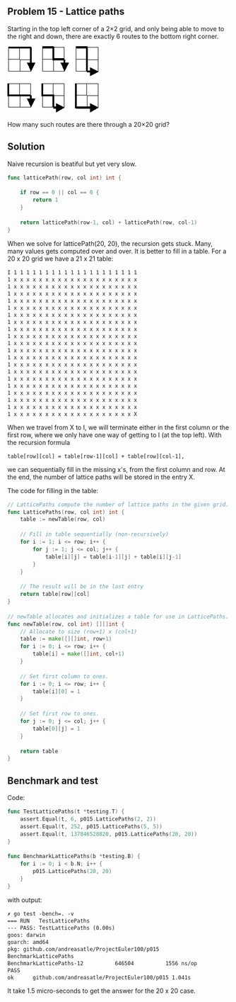 ## Problem 15 - Lattice paths
Starting in the top left corner of a 2×2 grid, and only being able to move to the right and down, there are exactly 6 routes to the bottom right corner.

![Hexagonal tiles](./p015.png)

How many such routes are there through a 20×20 grid?

## Solution
Naive recursion is beatiful but yet very slow.
```go
func latticePath(row, col int) int {

	if row == 0 || col == 0 {
		return 1
	}

	return latticePath(row-1, col) + latticePath(row, col-1)
}
```
When we solve for latticePath(20, 20), the recursion gets stuck. Many, many values gets computed over and over. It is better to fill in a table. For a 20 x 20 grid we have a 21 x 21 table:
```
I 1 1 1 1 1 1 1 1 1 1 1 1 1 1 1 1 1 1 1 1
1 x x x x x x x x x x x x x x x x x x x x
1 x x x x x x x x x x x x x x x x x x x x
1 x x x x x x x x x x x x x x x x x x x x
1 x x x x x x x x x x x x x x x x x x x x
1 x x x x x x x x x x x x x x x x x x x x
1 x x x x x x x x x x x x x x x x x x x x
1 x x x x x x x x x x x x x x x x x x x x
1 x x x x x x x x x x x x x x x x x x x x
1 x x x x x x x x x x x x x x x x x x x x
1 x x x x x x x x x x x x x x x x x x x x
1 x x x x x x x x x x x x x x x x x x x x
1 x x x x x x x x x x x x x x x x x x x x
1 x x x x x x x x x x x x x x x x x x x x
1 x x x x x x x x x x x x x x x x x x x x
1 x x x x x x x x x x x x x x x x x x x x
1 x x x x x x x x x x x x x x x x x x x x
1 x x x x x x x x x x x x x x x x x x x x
1 x x x x x x x x x x x x x x x x x x x x
1 x x x x x x x x x x x x x x x x x x x x
1 x x x x x x x x x x x x x x x x x x x X
```
When we travel from X to I, we will terminate either in the first column or the first row,
where we only have one way of getting to I (at the top left).
With the recursion formula
```
table[row][col] = table[row-1][col] + table[row][col-1],
```

we can sequentially fill in the missing x's, from the first column and row.
At the end, the number of lattice paths will be stored in the entry X.

The code for filling in the table:
```go
// LatticePaths compute the number of lattice paths in the given grid.
func LatticePaths(row, col int) int {
	table := newTable(row, col)

	// Fill in table sequentially (non-recursively)
	for i := 1; i <= row; i++ {
		for j := 1; j <= col; j++ {
			table[i][j] = table[i-1][j] + table[i][j-1]
		}
	}

	// The result will be in the last entry
	return table[row][col]
}

// newTable allocates and initializes a table for use in LatticePaths.
func newTable(row, col int) [][]int {
	// Allocate to size (row+1) x (col+1)
	table := make([][]int, row+1)
	for i := 0; i <= row; i++ {
		table[i] = make([]int, col+1)
	}

	// Set first column to ones.
	for i := 0; i <= row; i++ {
		table[i][0] = 1
	}

	// Set first row to ones.
	for j := 0; j <= col; j++ {
		table[0][j] = 1
	}

	return table
}
```

## Benchmark and test
Code:
```go
func TestLatticePaths(t *testing.T) {
	assert.Equal(t, 6, p015.LatticePaths(2, 2))
	assert.Equal(t, 252, p015.LatticePaths(5, 5))
	assert.Equal(t, 137846528820, p015.LatticePaths(20, 20))
}

func BenchmarkLatticePaths(b *testing.B) {
	for i := 0; i < b.N; i++ {
		p015.LatticePaths(20, 20)
	}
}
```
with output:
```
✗ go test -bench=. -v
=== RUN   TestLatticePaths
--- PASS: TestLatticePaths (0.00s)
goos: darwin
goarch: amd64
pkg: github.com/andreasatle/ProjectEuler100/p015
BenchmarkLatticePaths
BenchmarkLatticePaths-12    	  646504	      1556 ns/op
PASS
ok  	github.com/andreasatle/ProjectEuler100/p015	1.041s
```

It take 1.5 micro-seconds to get the answer for the 20 x 20 case.